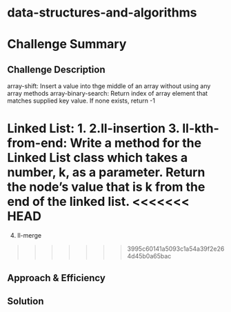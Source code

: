 # data-structures-and-algorithms

# Challenge Summary
<!-- Short summary or background information -->

## Challenge Description
array-shift: Insert a value into thge middle of an array without using any array methods
array-binary-search: Return index of array element that matches supplied key value.  If none exists, return -1


Linked List: 
1.
2.ll-insertion
3. ll-kth-from-end: Write a method for the Linked List class which takes a number, k, as a parameter. Return the node’s value that is k from the end of the linked list.
<<<<<<< HEAD
=======
4. ll-merge
>>>>>>> 3995c60141a5093c1a54a39f2e264d45b0a65bac

## Approach & Efficiency
<!-- What approach did you take? Why? What is the Big O space/time for this approach? -->

## Solution
<!-- Embedded whiteboard image -->